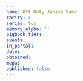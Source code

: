 ```yaml
---
name: Off Duty Janice Rand
rarity: 4
series: tos
memory_alpha: ''
bigbook_tier:
events:
in_portal:
date:
obtained:
mega:
published: false
---
```

